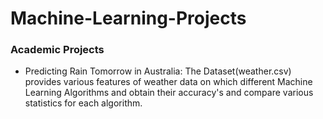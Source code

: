 # Machine-Learning-Projects

### Academic Projects
- Predicting Rain Tomorrow in Australia: The Dataset(weather.csv) provides various features of weather data on which different Machine Learning Algorithms and obtain their accuracy's and compare various statistics for each algorithm.
